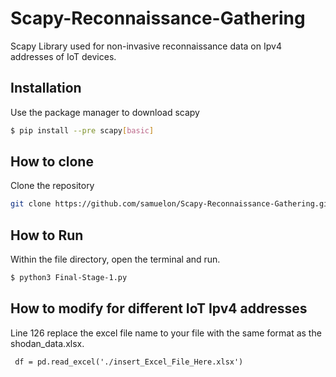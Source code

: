 # Scapy-Reconnaissance-Gathering
Scapy Library used for non-invasive reconnaissance data on Ipv4 addresses of IoT devices.

## Installation

Use the package manager to download scapy
```bash
$ pip install --pre scapy[basic]
```

## How to clone
Clone the repository
```bash
git clone https://github.com/samuelon/Scapy-Reconnaissance-Gathering.git
```

## How to Run
Within the file directory, open the terminal and run.

```bash
$ python3 Final-Stage-1.py
```

## How to modify for different IoT Ipv4 addresses

Line 126 replace the excel file name to your file with the same format as the shodan_data.xlsx.

```
 df = pd.read_excel('./insert_Excel_File_Here.xlsx')
```




